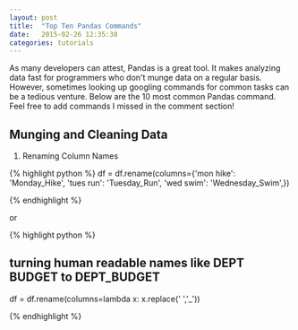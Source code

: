 ```yaml
---
layout: post
title:  "Top Ten Pandas Commands"
date:   2015-02-26 12:35:38
categories: tutorials
---
```


As many developers can attest, Pandas is a great tool. It makes analyzing data fast for programmers who don't munge data on a regular basis. However, sometimes looking up googling commands for common tasks can be a tedious venture. Below are the 10 most common Pandas command. Feel free to add commands I missed in the comment section!

## Munging and Cleaning Data

1. Renaming Column Names

{% highlight python %}
df = df.rename(columns={'mon hike': 'Monday_Hike', 
                        'tues run': 'Tuesday_Run',
                        'wed swim': 'Wednesday_Swim',})
                        
{% endhighlight %}

or 

{% highlight python %}

## turning human readable names like DEPT BUDGET to DEPT_BUDGET
df = df.rename(columns=lambda x: x.replace(' ','_'))

{% endhighlight %}
